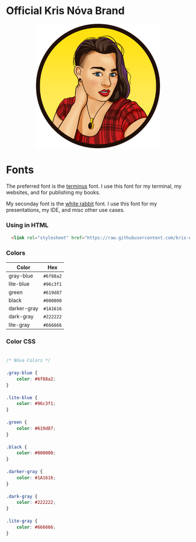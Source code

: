 # Official Kris Nóva Brand

<p align="center"><img src="/assets/logo/Nivenly_2.png" width="340"></p>

# Fonts

The preferred font is the [terminus](https://github.com/Swordfish90/cool-retro-term/tree/master/app/qml/fonts/modern-terminus) font. I use this font for my terminal, my websites, and for publishing my books.

My seconday font is the [white rabbit](https://www.cufonfonts.com/font/white-rabbit-2) font. I use this font for my presentations, my IDE, and misc other use cases.  



### Using in HTML

```html
  <link rel="stylesheet" href="https://raw.githubusercontent.com/kris-nova/brand/main/nova.css" />
```

### Colors

| Color       | Hex       |
|-------------|-----------|
| gray-blue   | `#6f88a2` |
| lite-blue   | `#96c3f1` |
| green       | `#619d87` |
| black       | `#000000` |
| darker-gray | `#1A1616` |
| dark-gray   | `#222222` |
| lite-gray   | `#666666` |

### Color CSS

```css

/* Nóva Colors */

.gray-blue {
    color: #6f88a2;
}

.lite-blue {
    color: #96c3f1;
}

.green {
    color: #619d87;
}

.black {
    color: #000000;
}

.darker-gray {
    color: #1A1616;
}

.dark-gray {
    color: #222222;
}

.lite-gray {
    color: #666666;
}

```




